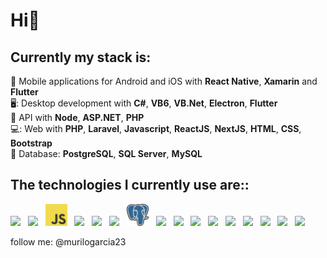 #### <h1>Hi👋</h1>


## Currently my stack is: 

:iphone: Mobile applications for Android and iOS with **React Native**, **Xamarin** and **Flutter**<br/> 
🖥️: Desktop development with **C#**, **VB6**, **VB.Net**, **Electron**, **Flutter** <br/>
:satellite: API with **Node**, **ASP.NET**, **PHP** <br/>
💻: Web with **PHP**, **Laravel**, **Javascript**, **ReactJS**, **NextJS**, **HTML**, **CSS**, **Bootstrap** <br/>
:floppy_disk: Database: **PostgreSQL**, **SQL Server**, **MySQL**<br/>

  
## The technologies I currently use are:: 

<p>
<img src="https://cdn-icons-png.flaticon.com/512/518/518705.png" height="35px"/>
&nbsp;
<img src="https://www.freepnglogos.com/uploads/apple-logo-png/apple-logo-icon-transparent-png-svg-vector-3.png" height="35px"/>  
&nbsp;  
<img src="https://raw.githubusercontent.com/github/explore/80688e429a7d4ef2fca1e82350fe8e3517d3494d/topics/javascript/javascript.png" height="35px"/>
&nbsp;  
<img src="https://w7.pngwing.com/pngs/915/519/png-transparent-typescript-hd-logo-thumbnail.png" height="35px"/>
&nbsp;  
<img src="https://upload.wikimedia.org/wikipedia/commons/thumb/a/a7/React-icon.svg/1200px-React-icon.svg.png" height="35px"/> 
&nbsp;
<img src="https://www.mysql.com/common/logos/logo-mysql-170x115.png" height="35px"/>
&nbsp;
<img src="https://raw.githubusercontent.com/github/explore/80688e429a7d4ef2fca1e82350fe8e3517d3494d/topics/postgresql/postgresql.png" height="35px"/> 
&nbsp;
<img src="https://img.icons8.com/color/452/microsoft-sql-server.png" height="35px" />   
&nbsp;  
<img src="https://seeklogo.com/images/F/figma-logo-E4E21D3AEA-seeklogo.com.png" height="35px" />
&nbsp;  
<img src="https://www.goodinfonet.com/uploads/news/goodinfonet_photoshop_to_earn_money_1597318109_0.jpg" height="35px" />    
&nbsp;
<img src="https://img1.gratispng.com/20180415/pjw/kisspng-adobe-xd-user-interface-design-computer-icons-adob-adobe-5ad2fa7cce9f02.2569342615237761248463.jpg" height="35px" />   
&nbsp;
<img src="https://sdtimes.com/wp-content/uploads/2018/04/1_tfZa4vsI6UusJYt_fzvGnQ.png" height="35px" />   
&nbsp;
<img src="https://raw.githubusercontent.com/learnbr/csharp/master/csharp-logo.png" height="35px" />   
 &nbsp;
<img src="https://upload.wikimedia.org/wikipedia/commons/thumb/9/9a/Visual_Studio_Code_1.35_icon.svg/2048px-Visual_Studio_Code_1.35_icon.svg.png" height="35px" />  
 &nbsp;
<img src="https://upload.wikimedia.org/wikipedia/commons/b/bd/Delphi_Language_Logo.png" height="35px" />   
 &nbsp;
<img src="https://w7.pngwing.com/pngs/65/862/png-transparent-visual-basic-net-net-framework-asp-net-visual-basicnet-all-versions-text-logo-computer-science-thumbnail.png" height="35px" /> 
</p>


follow me:
@murilogarcia23
